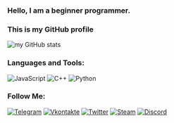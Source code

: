 ### Hello, I am a beginner programmer.
### This is my GitHub profile

![my GitHub stats](https://github-readme-stats.vercel.app/api?username=Jesewe&show_icons=true&theme=dracula)

### Languages and Tools:
![JavaScript](https://img.shields.io/badge/-JavaScript-090909?style=for-the-badge&logo=JavaScript&logoColor=E9D54D)
![C++](https://img.shields.io/badge/-C++-090909?style=for-the-badge&logo=C%2b%2b&logoColor=6296CC)
![Python](https://img.shields.io/badge/-Python-090909?style=for-the-badge&logo=Python&logoColor=ffff00)

### Follow Me:
[![Telegram](https://img.shields.io/badge/-Telegram-090909?style=for-the-badge&logo=telegram&logoColor=27A0D9)](https://t.me/jesewe_offical)
[![Vkontakte](https://img.shields.io/badge/-Vkontakte-090909?style=for-the-badge&logo=Vk&logoColor=4F7DB3)](https://vk.com/mr_golden_bro)
[![Twitter](https://img.shields.io/badge/-Twitter-090909?style=for-the-badge&logo=Twitter&logoColor=1C9DEB)](https://twitter.com/jesewe_offical)
[![Steam](https://img.shields.io/badge/-Steam-090909?style=for-the-badge&logo=Steam&logoColor=1C9DEB)](https://steamcommunity.com/id/jesewe_offical/)
[![Discord](https://img.shields.io/badge/-Discord-090909?style=for-the-badge&logo=Discord&logoColor=4F7DB3)](https://discord.gg/AzFp7ab6Ye)

